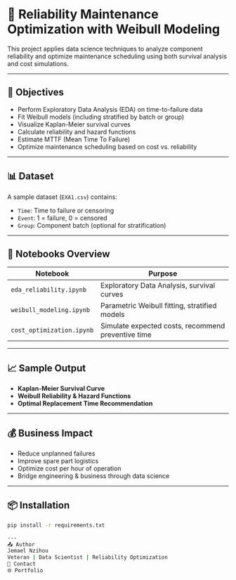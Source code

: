 # 🔧 Reliability Maintenance Optimization with Weibull Modeling

This project applies data science techniques to analyze component reliability and optimize maintenance scheduling using both survival analysis and cost simulations.

---

## 📌 Objectives

- Perform Exploratory Data Analysis (EDA) on time-to-failure data
- Fit Weibull models (including stratified by batch or group)
- Visualize Kaplan-Meier survival curves
- Calculate reliability and hazard functions
- Estimate MTTF (Mean Time To Failure)
- Optimize maintenance scheduling based on cost vs. reliability

---

## 📊 Dataset

A sample dataset (`EXA1.csv`) contains:
- `Time`: Time to failure or censoring
- `Event`: 1 = failure, 0 = censored
- `Group`: Component batch (optional for stratification)

---

## 🧠 Notebooks Overview

| Notebook | Purpose |
|----------|---------|
| `eda_reliability.ipynb` | Exploratory Data Analysis, survival curves |
| `weibull_modeling.ipynb` | Parametric Weibull fitting, stratified models |
| `cost_optimization.ipynb` | Simulate expected costs, recommend preventive time |

---

## 📈 Sample Output

- **Kaplan-Meier Survival Curve**
- **Weibull Reliability & Hazard Functions**
- **Optimal Replacement Time Recommendation**

---

## 💰 Business Impact

- Reduce unplanned failures
- Improve spare part logistics
- Optimize cost per hour of operation
- Bridge engineering & business through data science

---

## 📦 Installation

```bash
pip install -r requirements.txt

---
📤 Author
Jemael Nzihou
Veteran | Data Scientist | Reliability Optimization
📧 Contact
🌐 Portfolio
